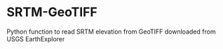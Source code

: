 # SRTM-GeoTIFF
Python function to read SRTM elevation from GeoTIFF downloaded from USGS EarthExplorer
